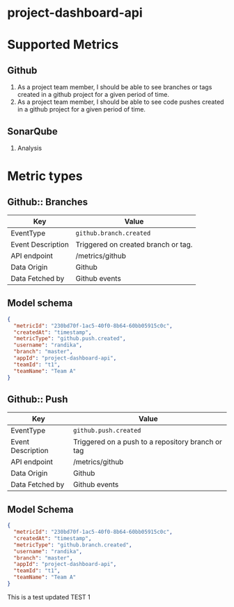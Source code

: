 # project-dashboard-api

# Supported Metrics

## Github
1. As a project team member, I should be able to see branches or tags created in a github project for a given period of time.
2. As a project team member, I should be able to see code pushes created in a github project for a given period of time.

## SonarQube
1. Analysis
# Metric types

## Github:: Branches

| Key  | Value |
|------|---|
| EventType |  `github.branch.created` |
| Event Description | Triggered on created branch or tag. |
| API endpoint | /metrics/github |
| Data Origin | Github |
| Data Fetched by  | Github events |

## Model schema
```json
{
  "metricId": "230bd70f-1ac5-40f0-8b64-60bb05915c0c",
  "createdAt": "timestamp",
  "metricType": "github.push.created",
  "username": "randika",
  "branch": "master",
  "appId": "project-dashboard-api",
  "teamId": "t1",
  "teamName": "Team A"
}
```

## Github:: Push

| Key  | Value |
|------|---|
| EventType |  `github.push.created` |
| Event Description | Triggered on a push to a repository branch or tag|
| API endpoint | /metrics/github |
| Data Origin | Github |
| Data Fetched by  | Github events |

## Model Schema

```json
{
  "metricId": "230bd70f-1ac5-40f0-8b64-60bb05915c0c",
  "createdAt": "timestamp",
  "metricType": "github.branch.created",
  "username": "randika",
  "branch": "master",
  "appId": "project-dashboard-api",
  "teamId": "t1",
  "teamName": "Team A"
}
```

This is a test updated
TEST 1
